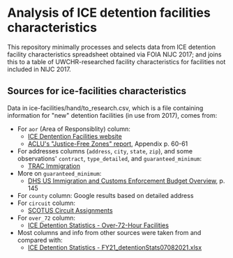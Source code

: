 # Analysis of ICE detention facilities characteristics

This repository minimally processes and selects data from ICE detention facility characteristics spreadsheet obtained via FOIA NIJC 2017; and joins this to a table of UWCHR-researched facility characteristics for facilities not included in NIJC 2017.

## Sources for ice-facilities characteristics

Data in ice-facilities/hand/to_research.csv, which is a file containing information for "new" detention facilities (in use from 2017), comes from:

- For `aor` (Area of Responsiblity) column: 
  - [ICE Dentention Facilities website](https://www.ice.gov/detention-facilities)
  - [ACLU's "Justice-Free Zones" report](https://www.aclu.org/report/justice-free-zones-us-immigration-detention-under-trump-administration), Appendix p. 60-61
- For addresses columns (`address`, `city`, `state`, `zip`), and some observations' `contract`, `type_detailed`, and `guaranteed_minimum`:
  - [TRAC Immigration](https://trac.syr.edu/immigration/detentionstats/facilities.html)
- More on `guaranteed_minimum`:
  - [DHS US Immigration and Customs Enforcement Budget Overview](https://www.dhs.gov/sites/default/files/publications/19_0318_MGMT_CBJ-Immigration-Customs-Enforcement_0.pdf), p. 145
- For `county` column: Google results based on detailed address
- For `circuit` column: 
  - [SCOTUS Circuit Assignments](https://www.supremecourt.gov/about/circuitassignments.aspx)
- For `over_72` column: 
  - [ICE Detention Statistics - Over-72-Hour Facilities](https://www.ice.gov/doclib/detention/Over72HourFacilities.xlsx)
- Most columns and info from other sources were taken from and compared with:
  - [ICE Detention Statistics - FY21_detentionStats07082021.xlsx](https://github.com/UWCHR/ice-facilities/import/input/FY21_detentionStats07082021.xlsx)

